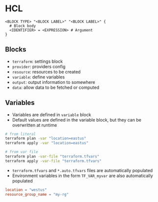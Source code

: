 # HCL

```t
<BLOCK TYPE> "<BLOCK LABEL>" "<BLOCK LABEL>" {
  # Block body
  <IDENTIFIER> = <EXPRESSION> # Argument
}
```

## Blocks

- `terraform`: settings block
- `provider`: providers config
- `resource`: resources to be created
- `variable`: define variables
- `output`: output information to somewhere
- `data`: allow data to be fetched or computed

## Variables

- Variables are defined in `variable` block
- Default values are defined in the variable block, but they can be overwritten at runtime

```sh
# from literal
terraform plan -var "location=eastus"
terraform apply -var "location=eastus"

# from var file
terraform plan -var-file "terraform.tfvars"
terraform apply -var-file "terraform.tfvars"
```

- `terraform.tfvars` and `*.auto.tfvars` files are automatically populated
- Environment variables in the form `TF_VAR_myvar` are also automatically populated

```conf
location = "westus"
resource_group_name = "my-rg"
```
